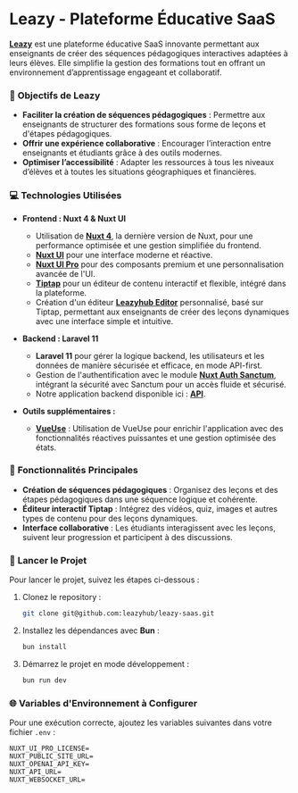 # Leazy - Plateforme Éducative SaaS

**[Leazy](https://leazy.net)** est une plateforme éducative SaaS innovante permettant aux enseignants de créer des séquences pédagogiques interactives adaptées à leurs élèves. Elle simplifie la gestion des formations tout en offrant un environnement d’apprentissage engageant et collaboratif.

### 🎯 **Objectifs de Leazy**
- **Faciliter la création de séquences pédagogiques** : Permettre aux enseignants de structurer des formations sous forme de leçons et d'étapes pédagogiques.
- **Offrir une expérience collaborative** : Encourager l’interaction entre enseignants et étudiants grâce à des outils modernes.
- **Optimiser l’accessibilité** : Adapter les ressources à tous les niveaux d’élèves et à toutes les situations géographiques et financières.

### 💻 **Technologies Utilisées**

- **Frontend : Nuxt 4 & Nuxt UI**
  - Utilisation de **[Nuxt 4](https://nuxt.com/)**, la dernière version de Nuxt, pour une performance optimisée et une gestion simplifiée du frontend.
  - **[Nuxt UI](https://ui.nuxt.com/)** pour une interface moderne et réactive.
  - **[Nuxt UI Pro](https://ui.nuxt.com/pro/getting-started)** pour des composants premium et une personnalisation avancée de l'UI.
  - **[Tiptap](https://tiptap.dev/)** pour un éditeur de contenu interactif et flexible, intégré dans la plateforme.
  - Création d'un éditeur **[Leazyhub Editor](https://www.npmjs.com/package/@leazyhub/editor)** personnalisé, basé sur Tiptap, permettant aux enseignants de créer des leçons dynamiques avec une interface simple et intuitive.

- **Backend : Laravel 11**
  - **Laravel 11** pour gérer la logique backend, les utilisateurs et les données de manière sécurisée et efficace, en mode API-first.
  - Gestion de l'authentification avec le module **[Nuxt Auth Sanctum](https://manchenkoff.gitbook.io/nuxt-auth-sanctum)**, intégrant la sécurité avec Sanctum pour un accès fluide et sécurisé.
  - Notre application backend disponible ici : **[API](https://github.com/leazyhub/leazy-api)**.

- **Outils supplémentaires :**
  - **[VueUse](https://vueuse.org/)** : Utilisation de VueUse pour enrichir l'application avec des fonctionnalités réactives puissantes et une gestion optimisée des états.

### 🔧 **Fonctionnalités Principales**
- **Création de séquences pédagogiques** : Organisez des leçons et des étapes pédagogiques dans une séquence logique et cohérente.
- **Éditeur interactif Tiptap** : Intégrez des vidéos, quiz, images et autres types de contenu pour des leçons dynamiques.
- **Interface collaborative** : Les étudiants interagissent avec les leçons, suivent leur progression et participent à des discussions.

### 🚀 **Lancer le Projet**
Pour lancer le projet, suivez les étapes ci-dessous :

1. Clonez le repository :
   ```bash
   git clone git@github.com:leazyhub/leazy-saas.git
   ```
2. Installez les dépendances avec **Bun** :
   ```bash
   bun install
   ```
3. Démarrez le projet en mode développement :
   ```bash
   bun run dev
   ```

### 🌐 **Variables d'Environnement à Configurer**
Pour une exécution correcte, ajoutez les variables suivantes dans votre fichier `.env` :
```env
NUXT_UI_PRO_LICENSE=
NUXT_PUBLIC_SITE_URL=
NUXT_OPENAI_API_KEY=
NUXT_API_URL=
NUXT_WEBSOCKET_URL=
```
